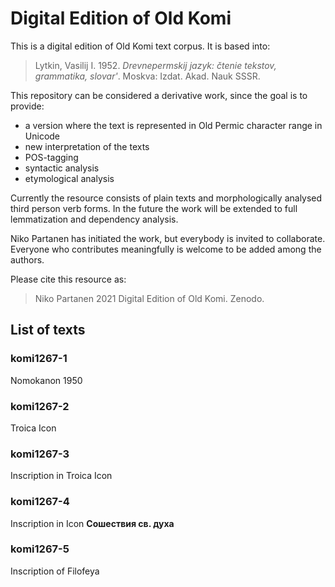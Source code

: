 # Digital Edition of Old Komi

This is a digital edition of Old Komi text corpus. It is based into:

> Lytkin, Vasilij I. 1952. *Drevnepermskij jazyk: čtenie tekstov, grammatika, slovar'*. Moskva: Izdat. Akad. Nauk SSSR.

This repository can be considered a derivative work, since the goal is to provide:

- a version where the text is represented in Old Permic character range in Unicode
- new interpretation of the texts
- POS-tagging
- syntactic analysis
- etymological analysis

Currently the resource consists of plain texts and morphologically analysed third person verb forms. In the future the work will be extended to full lemmatization and dependency analysis. 

Niko Partanen has initiated the work, but everybody is invited to collaborate. Everyone who contributes meaningfully is welcome to be added among the authors. 

Please cite this resource as:

> Niko Partanen 2021 Digital Edition of Old Komi. Zenodo. 

## List of texts

### komi1267-1

Nomokanon 1950

### komi1267-2

Troica Icon

### komi1267-3

Inscription in Troica Icon

### komi1267-4

Inscription in Icon **Сошествия св. духа**

### komi1267-5

Inscription of Filofeya

